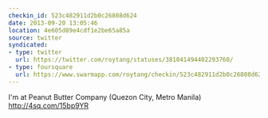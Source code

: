 ```yaml
---
checkin_id: 523c482911d2b0c26808d624
date: 2013-09-20 13:05:46
location: 4e605d89e4cdf1e2be65a85a
source: twitter
syndicated:
- type: twitter
  url: https://twitter.com/roytang/statuses/381041494402293760/
- type: foursquare
  url: https://www.swarmapp.com/roytang/checkin/523c482911d2b0c26808d624
---
```


I'm at Peanut Butter Company (Quezon City, Metro Manila) http://4sq.com/15bp9YR